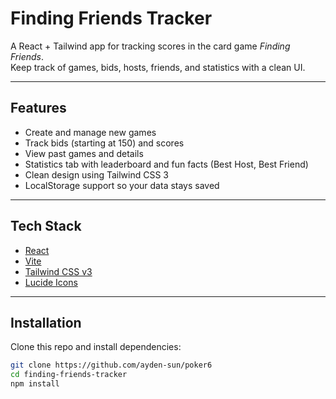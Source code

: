 # Finding Friends Tracker

A React + Tailwind app for tracking scores in the card game *Finding Friends*.  
Keep track of games, bids, hosts, friends, and statistics with a clean UI.

---

## Features
- Create and manage new games
- Track bids (starting at 150) and scores
- View past games and details
- Statistics tab with leaderboard and fun facts (Best Host, Best Friend)
- Clean design using Tailwind CSS 3
- LocalStorage support so your data stays saved

---

## Tech Stack
- [React](https://reactjs.org/)  
- [Vite](https://vitejs.dev/)  
- [Tailwind CSS v3](https://tailwindcss.com/)  
- [Lucide Icons](https://lucide.dev/)  

---

## Installation

Clone this repo and install dependencies:

```bash
git clone https://github.com/ayden-sun/poker6
cd finding-friends-tracker
npm install
